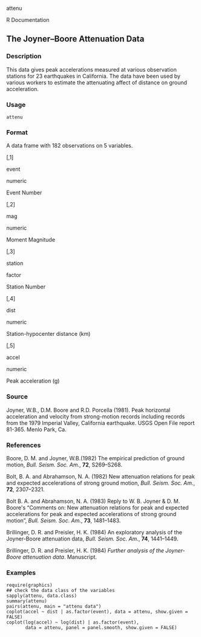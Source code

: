 attenu

R Documentation

## The Joyner–Boore Attenuation Data

### Description

This data gives peak accelerations measured at various observation stations
for 23 earthquakes in California. The data have been used by various workers
to estimate the attenuating affect of distance on ground acceleration.

### Usage

    attenu

### Format

A data frame with 182 observations on 5 variables.

[,1]

event

numeric

Event Number

[,2]

mag

numeric

Moment Magnitude

[,3]

station

factor

Station Number

[,4]

dist

numeric

Station-hypocenter distance (km)

[,5]

accel

numeric

Peak acceleration (g)

### Source

Joyner, W.B., D.M. Boore and R.D. Porcella (1981). Peak horizontal
acceleration and velocity from strong-motion records including records from
the 1979 Imperial Valley, California earthquake. USGS Open File report 81-365.
Menlo Park, Ca.

### References

Boore, D. M. and Joyner, W.B.(1982) The empirical prediction of ground motion,
_Bull. Seism. Soc. Am._, **72**, S269–S268.

Bolt, B. A. and Abrahamson, N. A. (1982) New attenuation relations for peak
and expected accelerations of strong ground motion, _Bull. Seism. Soc. Am._,
**72**, 2307–2321.

Bolt B. A. and Abrahamson, N. A. (1983) Reply to W. B. Joyner & D. M. Boore's
“Comments on: New attenuation relations for peak and expected accelerations
for peak and expected accelerations of strong ground motion”, _Bull. Seism.
Soc. Am._, **73**, 1481–1483.

Brillinger, D. R. and Preisler, H. K. (1984) An exploratory analysis of the
Joyner-Boore attenuation data, _Bull. Seism. Soc. Am._, **74**, 1441–1449.

Brillinger, D. R. and Preisler, H. K. (1984) _Further analysis of the Joyner-
Boore attenuation data_. Manuscript.

### Examples

    
    require(graphics)
    ## check the data class of the variables
    sapply(attenu, data.class)
    summary(attenu)
    pairs(attenu, main = "attenu data")
    coplot(accel ~ dist | as.factor(event), data = attenu, show.given = FALSE)
    coplot(log(accel) ~ log(dist) | as.factor(event),
           data = attenu, panel = panel.smooth, show.given = FALSE)

